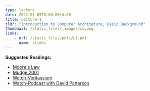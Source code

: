 ```yaml
---
type: lecture
date: 2022-01-05T8:00:00+4:30
title: Lecture-1
tldr: "Introduction to Computer Architeture, Basic Background"
thumbnail: /static_files/_images/ca.png
links: 
    - url: /static_files/pdfs/L1.pdf
      name: slides
---
```

**Suggested Readings:**
- [Moore's Law](http://pages.cs.wisc.edu/~markhill/restricted/electronics65_moore.pdf)
- [Mudge 2001](http://pages.cs.wisc.edu/~markhill/restricted/computer01_power.pdf)
- [Watch-Veritassium](https://www.youtube.com/watch?v=IgF3OX8nT0w)
- [Watch-Podcast with David Patterson](https://www.youtube.com/watch?v=naed4C4hfAg)
